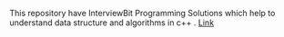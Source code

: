 This repository have InterviewBit Programming Solutions which help to understand data structure and algorithms in c++ .
[Link](https://www.interviewbit.com/courses/programming/)
